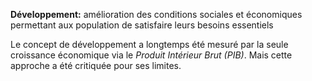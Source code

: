 **Développement:** amélioration des conditions sociales et économiques permettant aux population de satisfaire leurs besoins essentiels

Le concept de développement a longtemps été mesuré par la seule croissance économique via le *Produit Intérieur Brut (PIB)*. Mais cette approche a été critiquée pour ses limites.
